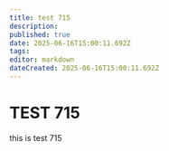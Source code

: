```yaml
---
title: test 715
description: 
published: true
date: 2025-06-16T15:00:11.692Z
tags: 
editor: markdown
dateCreated: 2025-06-16T15:00:11.692Z
---
```


# TEST 715
this is test 715
